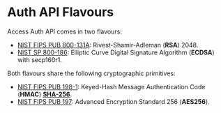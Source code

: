 # Auth API Flavours

Access Auth API comes in two flavours:
- [NIST FIPS PUB 800-131A](https://nvlpubs.nist.gov/nistpubs/SpecialPublications/NIST.SP.800-131Ar2.pdf): Rivest-Shamir-Adleman (**RSA**) 2048.
- [NIST SP 800-186](https://nvlpubs.nist.gov/nistpubs/SpecialPublications/NIST.SP.800-186-draft.pdf): Elliptic Curve Digital Signature Algorithm (**ECDSA**) with secp160r1.

Both flavours share the following cryptographic primitives:
- [NIST FIPS PUB 198-1](https://nvlpubs.nist.gov/nistpubs/FIPS/NIST.FIPS.198-1.pdf): Keyed-Hash Message Authentication Code (**HMAC**) [**SHA-256**](https://www.cs.princeton.edu/~appel/papers/verif-sha.pdf).
- [NIST FIPS PUB 197](https://nvlpubs.nist.gov/nistpubs/FIPS/NIST.FIPS.197.pdf): Advanced Encryption Standard 256 (**AES256**).
